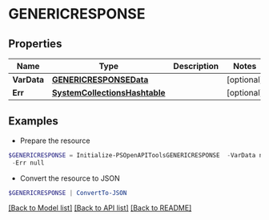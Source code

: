 # GENERICRESPONSE
## Properties

Name | Type | Description | Notes
------------ | ------------- | ------------- | -------------
**VarData** | [**GENERICRESPONSEData**](GENERICRESPONSEData.md) |  | [optional] 
**Err** | [**SystemCollectionsHashtable**](.md) |  | [optional] 

## Examples

- Prepare the resource
```powershell
$GENERICRESPONSE = Initialize-PSOpenAPIToolsGENERICRESPONSE  -VarData null `
 -Err null
```

- Convert the resource to JSON
```powershell
$GENERICRESPONSE | ConvertTo-JSON
```

[[Back to Model list]](../README.md#documentation-for-models) [[Back to API list]](../README.md#documentation-for-api-endpoints) [[Back to README]](../README.md)


